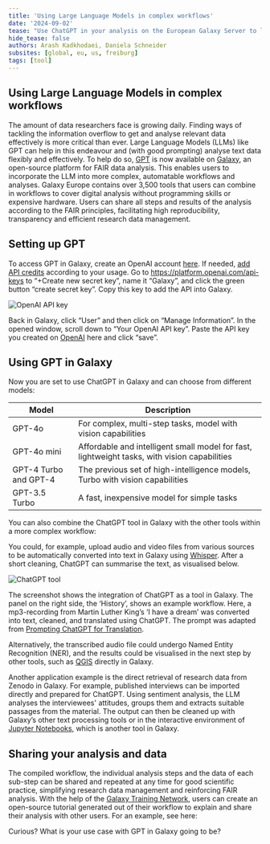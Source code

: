 ```yaml
---
title: 'Using Large Language Models in complex workflows'
date: '2024-09-02'
tease: "Use ChatGPT in your analysis on the European Galaxy Server to leverage the Large Language Model in your automated workflows"
hide_tease: false
authors: Arash Kadkhodaei, Daniela Schneider 
subsites: [global, eu, us, freiburg]
tags: [tool]
---
```


## Using Large Language Models in complex workflows

The amount of data researchers face is growing daily. Finding ways of tackling the information overflow to get and analyse relevant data effectively is more critical than ever. Large Language Models (LLMs) like GPT can help in this endeavour and (with good prompting) analyse text data flexibly and effectively. 
To help do so, [GPT](https://usegalaxy.eu/root?tool_id=chatgpt_openai_api) is now available on [Galaxy](https://usegalaxy.eu/), an open-source platform for FAIR data analysis. This enables users to incorporate the LLM into more complex, automatable workflows and analyses. Galaxy Europe contains over 3,500 tools that users can combine in workflows to cover digital analysis without programming skills or expensive hardware. Users can share all steps and results of the analysis according to the FAIR principles, facilitating high reproducibility, transparency and efficient research data management.


## Setting up GPT

To access GPT in Galaxy, create an OpenAI account [here](https://platform.openai.com/signup). If needed, [add API credits](https://platform.openai.com/settings/organization/billing) according to your usage.  Go to https://platform.openai.com/api-keys  to “+Create new secret key”, name it “Galaxy”, and click the green button “create secret key”. Copy this key to add the API into Galaxy.

![OpenAI API key](https://github.com/user-attachments/assets/9424a44d-11e3-4594-bca9-d759c67956bd)


Back in Galaxy, click “User” and then click on “Manage Information”. In the opened window, scroll down to “Your OpenAI API key”. Paste the API key you created on [OpenAI](https://platform.openai.com/api-keys) here and click “save”. 


## Using GPT in Galaxy

Now you are set to use ChatGPT in Galaxy and can choose from different models: 

| Model  | Description |
| ------------- | ------------- |
| GPT-4o  | For complex, multi-step tasks, model with vision capabilities |
| GPT-4o mini  | Affordable and intelligent small model for fast, lightweight tasks, with vision capabilities |
| GPT-4 Turbo and GPT-4 | The previous set of high-intelligence models, Turbo with vision capabilities |
| GPT-3.5 Turbo | A fast, inexpensive model for simple tasks |

You can also combine the ChatGPT tool in Galaxy with the other tools within a more complex workflow:

You could, for example, upload audio and video files from various sources to be automatically converted into text in Galaxy using [Whisper](https://usegalaxy.eu/?tool_id=whisper). After a short cleaning, ChatGPT can summarise the text, as visualised below.

![ChatGPT tool](https://github.com/user-attachments/assets/bd1a82d5-be79-464f-8f57-9fe5487e2abf)

The screenshot shows the integration of ChatGPT as a tool in Galaxy. The panel on the right side, the ‘History’, shows an example workflow. Here, a mp3-recording from Martin Luther King’s ‘I have a dream’ was converted into text, cleaned, and translated using ChatGPT. The prompt was adapted from [Prompting ChatGPT for Translation](https://doi.org/10.48550/arXiv.2403.00127).

Alternatively, the transcribed audio file could undergo Named Entity Recognition (NER), and the results could be visualised in the next step by other tools, such as [QGIS](https://usegalaxy.eu/root?tool_id=interactive_tool_qgis) directly in Galaxy.

Another application example is the direct retrieval of research data from Zenodo in Galaxy. For example, published interviews can be imported directly and prepared for ChatGPT. Using sentiment analysis, the LLM analyses the interviewees' attitudes, groups them and extracts suitable passages from the material. The output can then be cleaned up with Galaxy’s other text processing tools or in the interactive environment of [Jupyter Notebooks](https://usegalaxy.eu/?tool_id=interactive_tool_jupyter_notebook), which is another tool in Galaxy.


## Sharing your analysis and data

The compiled workflow, the individual analysis steps and the data of each sub-step can be shared and repeated at any time for good scientific practice, simplifying research data management and reinforcing FAIR analysis. With the help of the [Galaxy Training Network](https://training.galaxyproject.org/), users can create an open-source tutorial generated out of their workflow to explain and share their analysis with other users. For an example, see here:



Curious? What is your use case with GPT in Galaxy going to be?
